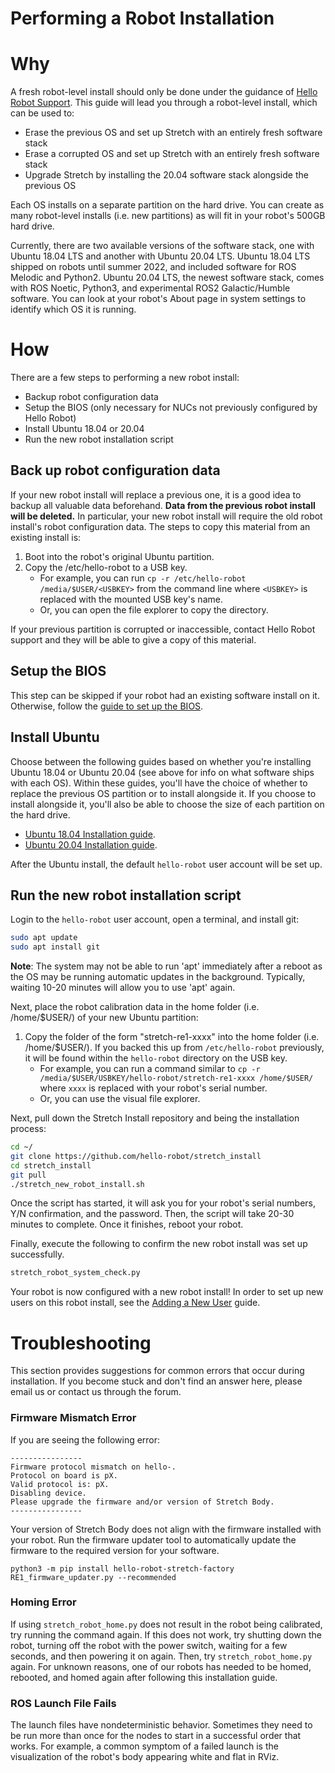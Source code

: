 # Performing a Robot Installation 

# Why

A fresh robot-level install should only be done under the guidance of [Hello Robot Support](https://forum.hello-robot.com). This guide will lead you through a robot-level install, which can be used to:

 - Erase the previous OS and set up Stretch with an entirely fresh software stack
 - Erase a corrupted OS and set up Stretch with an entirely fresh software stack
 - Upgrade Stretch by installing the 20.04 software stack alongside the previous OS

Each OS installs on a separate partition on the hard drive. You can create as many robot-level installs (i.e. new partitions) as will fit in your robot's 500GB hard drive.

Currently, there are two available versions of the software stack, one with Ubuntu 18.04 LTS and another with Ubuntu 20.04 LTS. Ubuntu 18.04 LTS shipped on robots until summer 2022, and included software for ROS Melodic and Python2. Ubuntu 20.04 LTS, the newest software stack, comes with ROS Noetic, Python3, and experimental ROS2 Galactic/Humble software. You can look at your robot's About page in system settings to identify which OS it is running.

# How

There are a few steps to performing a new robot install:

 - Backup robot configuration data
 - Setup the BIOS (only necessary for NUCs not previously configured by Hello Robot)
 - Install Ubuntu 18.04 or 20.04
 - Run the new robot installation script

## Back up robot configuration data

If your new robot install will replace a previous one, it is a good idea to backup all valuable data beforehand. **Data from the previous robot install will be deleted.** In particular, your new robot install will require the old robot install's robot configuration data. The steps to copy this material from an existing install is:

 1. Boot into the robot's original Ubuntu partition.
 2. Copy the /etc/hello-robot to a USB key.
    - For example, you can run `cp -r /etc/hello-robot /media/$USER/<USBKEY>` from the command line where `<USBKEY>` is replaced with the mounted USB key's name.
    - Or, you can open the file explorer to copy the directory.

If your previous partition is corrupted or inaccessible, contact Hello Robot support and they will be able to give a copy of this material.

## Setup the BIOS

This step can be skipped if your robot had an existing software install on it. Otherwise, follow the [guide to set up the BIOS](./configure_BIOS.md).

## Install Ubuntu

Choose between the following guides based on whether you're installing Ubuntu 18.04 or Ubuntu 20.04 (see above for info on what software ships with each OS). Within these guides, you'll have the choice of whether to replace the previous OS partition or to install alongside it. If you choose to install alongside it, you'll also be able to choose the size of each partition on the hard drive.

 - [Ubuntu 18.04 Installation guide](./install_ubuntu_18.04.md).
 - [Ubuntu 20.04 Installation guide](./install_ubuntu_20.04.md).

After the Ubuntu install, the default `hello-robot` user account will be set up.

## Run the new robot installation script

Login to the `hello-robot` user account, open a terminal, and install git:

```bash
sudo apt update
sudo apt install git
```

**Note**: The system may not be able to run 'apt' immediately after a reboot as the OS may be running automatic updates in the background. Typically, waiting 10-20 minutes will allow you to use 'apt' again.

Next, place the robot calibration data in the home folder (i.e. /home/$USER/) of your new Ubuntu partition:

 1. Copy the folder of the form "stretch-re1-xxxx" into the home folder (i.e. /home/$USER/). If you backed this up from `/etc/hello-robot` previously, it will be found within the `hello-robot` directory on the USB key.
    - For example, you can run a command similar to `cp -r /media/$USER/USBKEY/hello-robot/stretch-re1-xxxx /home/$USER/` where `xxxx` is replaced with your robot's serial number.
    - Or, you can use the visual file explorer.

Next, pull down the Stretch Install repository and being the installation process:

```bash
cd ~/
git clone https://github.com/hello-robot/stretch_install
cd stretch_install
git pull
./stretch_new_robot_install.sh
```

Once the script has started, it will ask you for your robot's serial numbers, Y/N confirmation, and the password. Then, the script will take 20-30 minutes to complete. Once it finishes, reboot your robot.

Finally, execute the following to confirm the new robot install was set up successfully.

```bash
stretch_robot_system_check.py
```

Your robot is now configured with a new robot install! In order to set up new users on this robot install, see the [Adding a New User](./add_new_user.md) guide.

# Troubleshooting

This section provides suggestions for common errors that occur during installation. If you become stuck and don't find an answer here, please email us or contact us through the forum.

### Firmware Mismatch Error

If you are seeing the following error:
```
----------------
Firmware protocol mismatch on hello-.
Protocol on board is pX.
Valid protocol is: pX.
Disabling device.
Please upgrade the firmware and/or version of Stretch Body.
----------------
```

Your version of Stretch Body does not align with the firmware installed with your robot. Run the firmware updater tool to automatically update the firmware to the required version for your software.

```
python3 -m pip install hello-robot-stretch-factory
RE1_firmware_updater.py --recommended
```

### Homing Error

If using `stretch_robot_home.py` does not result in the robot being calibrated, try running the command again. If this does not work, try shutting down the robot, turning off the robot with the power switch, waiting for a few seconds, and then powering it on again. Then, try `stretch_robot_home.py` again. For unknown reasons, one of our robots has needed to be homed, rebooted, and homed again after following this installation guide.

### ROS Launch File Fails

The launch files have nondeterministic behavior. Sometimes they need to be run more than once for the nodes to start in a successful order that works. For example, a common symptom of a failed launch is the visualization of the robot's body appearing white and flat in RViz.
